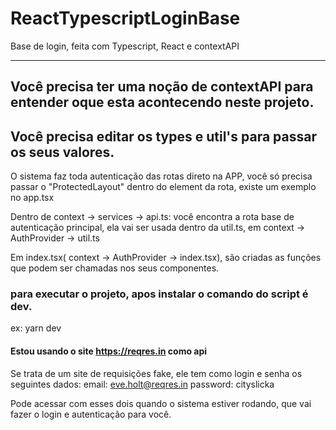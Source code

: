 # ReactTypescriptLoginBase
Base de login, feita com Typescript, React e contextAPI

----------------------------------------------------------------------------------------------------------

## Você precisa ter uma noção de contextAPI para entender oque esta acontecendo neste projeto.

## Você precisa editar os types e util's para passar os seus valores.

O sistema faz toda autenticação das rotas direto na APP, você só precisa passar o  "ProtectedLayout" dentro do element da rota, existe um exemplo no app.tsx

Dentro de context -> services -> api.ts: você encontra a rota base de autenticação principal, ela vai ser usada dentro da util.ts, em context -> AuthProvider -> util.ts

Em index.tsx( context -> AuthProvider -> index.tsx), são criadas as funções que podem ser chamadas nos seus componentes.
  
### para executar o projeto, apos instalar o comando do script é dev.

ex: yarn dev


#### Estou usando o site https://reqres.in como api

Se trata de um site de requisições fake, ele tem como login e senha os seguintes dados:
email: eve.holt@reqres.in
password: cityslicka

Pode acessar com esses dois quando o sistema estiver rodando, que vai fazer o login e autenticação para você.
